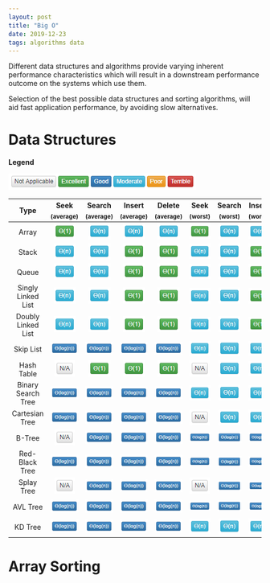```yaml
---
layout: post
title: "Big O"
date: 2019-12-23
tags: algorithms data
---
```


Different data structures and algorithms provide varying inherent performance characteristics which will result in a downstream performance outcome on the systems which use them.  

Selection of the best possible data structures and sorting algorithms, will aid fast application performance, by avoiding slow alternatives.

# Data Structures

**Legend**
 
![Data Structure Legend][Legend]

|        Type        | Seek<br><sub>(average)</sub> | Search<br><sub>(average)</sub> | Insert<br><sub>(average)</sub> | Delete<br><sub>(average)</sub> | Seek<br><sub>(worst)</sub> | Search<br><sub>(worst)</sub> | Insert<br><sub>(worst)</sub> | Delete<br><sub>(worst)</sub> | Space<br><sub>Complexity</sub> |
|:------------------:|:----------------------------:|:------------------------------:|:------------------------------:|:------------------------------:|:--------------------------:|:----------------------------:|:----------------------------:|:----------------------------:|:------------------------------:|
|       Array        |        ![O(1)][O(1)]         |         ![O(n)][O(n)]          |         ![O(n)][O(n)]          |         ![O(n)][O(n)]          |       ![O(1)][O(1)]        |        ![O(n)][O(n)]         |        ![O(n)][O(n)]         |        ![O(n)][O(n)]         |         ![O(n)][O(n)]          |
|       Stack        |        ![O(n)][O(n)]         |         ![O(n)][O(n)]          |         ![O(1)][O(1)]          |         ![O(1)][O(1)]          |       ![O(n)][O(n)]        |        ![O(n)][O(n)]         |        ![O(1)][O(1)]         |        ![O(1)][O(1)]         |         ![O(n)][O(n)]          |
|       Queue        |        ![O(n)][O(n)]         |         ![O(n)][O(n)]          |         ![O(1)][O(1)]          |         ![O(1)][O(1)]          |       ![O(n)][O(n)]        |        ![O(n)][O(n)]         |        ![O(1)][O(1)]         |        ![O(1)][O(1)]         |         ![O(n)][O(n)]          |
| Singly Linked List |        ![O(n)][O(n)]         |         ![O(n)][O(n)]          |         ![O(1)][O(1)]          |         ![O(1)][O(1)]          |       ![O(n)][O(n)]        |        ![O(n)][O(n)]         |        ![O(1)][O(1)]         |        ![O(1)][O(1)]         |         ![O(n)][O(n)]          |
| Doubly Linked List |        ![O(n)][O(n)]         |         ![O(n)][O(n)]          |         ![O(1)][O(1)]          |         ![O(1)][O(1)]          |       ![O(n)][O(n)]        |        ![O(n)][O(n)]         |        ![O(1)][O(1)]         |        ![O(1)][O(1)]         |         ![O(n)][O(n)]          |
|     Skip List      |   ![O(log(n))][O(log(n))]    |    ![O(log(n))][O(log(n))]     |    ![O(log(n))][O(log(n))]     |    ![O(log(n))][O(log(n))]     |       ![O(n)][O(n)]        |        ![O(n)][O(n)]         |        ![O(n)][O(n)]         |        ![O(n)][O(n)]         |  ![O(n log(n))][O(n log(n))]   |
|     Hash Table     |         ![N/A][N/A]          |         ![O(1)][O(1)]          |         ![O(1)][O(1)]          |         ![O(1)][O(1)]          |        ![N/A][N/A]         |        ![O(n)][O(n)]         |        ![O(n)][O(n)]         |        ![O(n)][O(n)]         |         ![O(n)][O(n)]          |
| Binary Search Tree |   ![O(log(n))][O(log(n))]    |    ![O(log(n))][O(log(n))]     |    ![O(log(n))][O(log(n))]     |    ![O(log(n))][O(log(n))]     |       ![O(n)][O(n)]        |        ![O(n)][O(n)]         |        ![O(n)][O(n)]         |        ![O(n)][O(n)]         |         ![O(n)][O(n)]          |
|   Cartesian Tree   |   ![O(log(n))][O(log(n))]    |    ![O(log(n))][O(log(n))]     |    ![O(log(n))][O(log(n))]     |    ![O(log(n))][O(log(n))]     |        ![N/A][N/A]         |        ![O(n)][O(n)]         |        ![O(n)][O(n)]         |        ![O(n)][O(n)]         |         ![O(n)][O(n)]          |
|       B-Tree       |         ![N/A][N/A]          |    ![O(log(n))][O(log(n))]     |    ![O(log(n))][O(log(n))]     |    ![O(log(n))][O(log(n))]     |  ![O(log(n))][O(log(n))]   |   ![O(log(n))][O(log(n))]    |   ![O(log(n))][O(log(n))]    |   ![O(log(n))][O(log(n))]    |         ![O(n)][O(n)]          |
|   Red-Black Tree   |   ![O(log(n))][O(log(n))]    |    ![O(log(n))][O(log(n))]     |    ![O(log(n))][O(log(n))]     |    ![O(log(n))][O(log(n))]     |  ![O(log(n))][O(log(n))]   |   ![O(log(n))][O(log(n))]    |   ![O(log(n))][O(log(n))]    |   ![O(log(n))][O(log(n))]    |         ![O(n)][O(n)]          |
|     Splay Tree     |         ![N/A][N/A]          |    ![O(log(n))][O(log(n))]     |    ![O(log(n))][O(log(n))]     |    ![O(log(n))][O(log(n))]     |        ![N/A][N/A]         |   ![O(log(n))][O(log(n))]    |   ![O(log(n))][O(log(n))]    |   ![O(log(n))][O(log(n))]    |         ![O(n)][O(n)]          |
|      AVL Tree      |   ![O(log(n))][O(log(n))]    |    ![O(log(n))][O(log(n))]     |    ![O(log(n))][O(log(n))]     |    ![O(log(n))][O(log(n))]     |  ![O(log(n))][O(log(n))]   |   ![O(log(n))][O(log(n))]    |   ![O(log(n))][O(log(n))]    |   ![O(log(n))][O(log(n))]    |         ![O(n)][O(n)]          |
|      KD Tree       |   ![O(log(n))][O(log(n))]    |    ![O(log(n))][O(log(n))]     |    ![O(log(n))][O(log(n))]     |    ![O(log(n))][O(log(n))]     |       ![O(n)][O(n)]        |        ![O(n)][O(n)]         |        ![O(n)][O(n)]         |        ![O(n)][O(n)]         |         ![O(n)][O(n)]          |

# Array Sorting



[O(n)]: /images/articles/BigO/n.png
[O(1)]: /images/articles/BigO/1.png
[O(log(n))]: /images/articles/BigO/logn.png
[O(n log(n))]: /images/articles/BigO/nlogn.png
[N/A]: /images/articles/BigO/na.png
[Legend]: /images/articles/BigO/BigOLegendDataStructure.png
